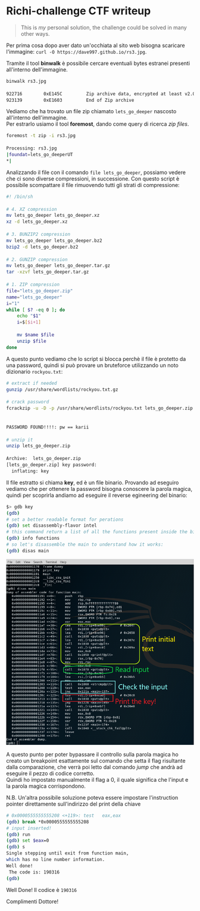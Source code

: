# Richi-challenge CTF writeup

> This is *my* personal solution, the challenge could be solved in many other ways.

Per prima cosa dopo aver dato un'occhiata al sito web bisogna scaricare l'immagine: 
`curl -O https://dave997.github.io/rs3.jpg`.

Tramite il tool **binwalk** è possibile cercare eventuali bytes estranei presenti all'interno dell'immagine.

```bash
binwalk rs3.jpg

922716        0xE145C         Zip archive data, encrypted at least v2.0 to extract, compressed size: 231, uncompressed size: 288, name: lets_go_deeper
923139        0xE1603         End of Zip archive
```
Vediamo che ha trovato un file zip chiamato `lets_go_deeper` nascosto all'interno dell'immagine. <br>
Per estrarlo usiamo il tool **foremost**, dando come query di ricerca *zip files*.

```bash
foremost -t zip -i rs3.jpg 

Processing: rs3.jpg
|foundat=lets_go_deeperUT	
*|
```
Analizzando il file con il comando `file lets_go_deeper`, possiamo vedere che ci sono diverse compressioni, in successione. Con questo script è possibile scompattare il file rimuovendo tutti gli strati di compressione:

```bash
#! /bin/sh

# 4. XZ compression
mv lets_go_deeper lets_go_deeper.xz
xz -d lets_go_deeper.xz

# 3. BUNZIP2 compression
mv lets_go_deeper lets_go_deeper.bz2
bzip2 -d lets_go_deeper.bz2

# 2. GUNZIP compression
mv lets_go_deeper lets_go_deeper.tar.gz
tar -xzvf lets_go_deeper.tar.gz

# 1. ZIP compression
file="lets_go_deeper.zip"
name="lets_go_deeper"
i="1"
while [ $? -eq 0 ]; do 
	echo "$1"
	i=$[$i+1]

	mv $name $file
	unzip $file
done
```

A questo punto vediamo che lo script si blocca perchè il file è protetto da una password, quindi si può provare un bruteforce utilizzando un noto dizionario `rockyou.txt`:

```bash
# extract if needed
gunzip /usr/share/wordlists/rockyou.txt.gz

# crack password
fcrackzip -u -D -p /usr/share/wordlists/rockyou.txt lets_go_deeper.zip 


PASSWORD FOUND!!!!: pw == karii

# unzip it
unzip lets_go_deeper.zip 

Archive:  lets_go_deeper.zip
[lets_go_deeper.zip] key password: 
  inflating: key
```

Il file estratto si chiama **key**, ed è un file binario. Provando ad eseguiro vediamo che per ottenere la password bisogna conoscere la parola magica, quindi per scoprirla andiamo ad eseguire il reverse egineering del binario:

```bash
$> gdb key
(gdb) 
# set a better readable format for perations
(gdb) set disassembly-flavor intel
# this command return a list of all the functions present inside the binary, there is also a function called "print_key", but its a rickroll that I've voluntarily created 
(gdb) info functions 
# so let's disassemble the main to understand how it works:
(gdb) disas main
``` 

![screen](screen.png)

A questo punto per poter bypassare il controllo sulla parola magica ho creato un breakpoint esattamente sul comando che setta il flag risultante dalla comparazione, che verrà poi letto dal comando *jump* che andrà ad eseguire il pezzo di codice corretto.<br>
Quindi ho impostato manualmente il flag a 0, il quale significa che l'input e la parola magica corrispondono. 

N.B. Un'altra possibile soluzione poteva essere impostare l'instruction pointer direttamente sull'indirizzo del print della chiave

```bash
# 0x0000555555555208 <+119>: test   eax,eax
(gdb) break *0x0000555555555208
# input inserted!
(gdb) run
(gdb) set $eax=0
(gdb) s
Single stepping until exit from function main,
which has no line number information.
Well done!
 The code is: 190316
(gdb) 
```
Well Done! Il codice è `190316`

Complimenti Dottore!